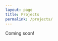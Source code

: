 ```yaml
---
layout: page
title: Projects
permalink: /projects/
---
```


Coming soon!

<amp-anim width="480" height="269" layout="responsive" src="/assets/images/comingsoon.gif"></amp-anim>
